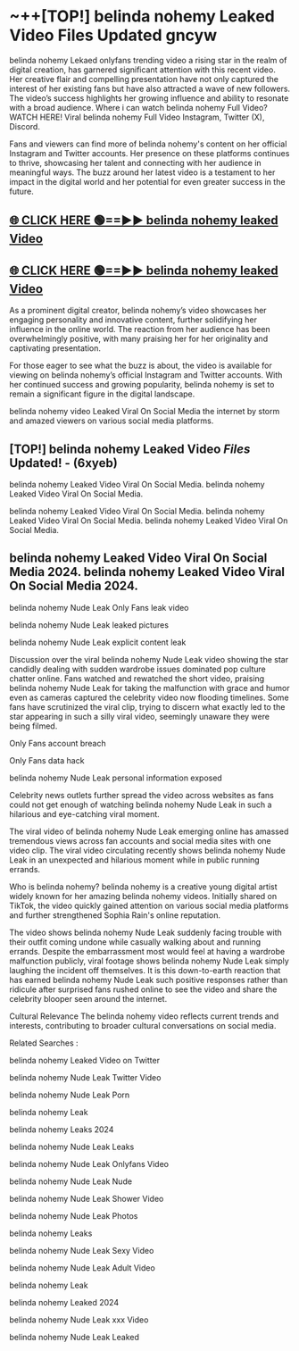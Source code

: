# ~++[TOP!] belinda nohemy Leaked Video Files Updated gncyw

 belinda nohemy Lekaed onlyfans trending video a rising star in the realm of digital creation, has garnered significant attention with this recent video. Her creative flair and compelling presentation have not only captured the interest of her existing fans but have also attracted a wave of new followers. The video’s success highlights her growing influence and ability to resonate with a broad audience.
Where i can watch  belinda nohemy Full Video? WATCH HERE! Viral  belinda nohemy Full Video Instagram, Twitter (X), Discord.


Fans and viewers can find more of  belinda nohemy's content on her official Instagram and Twitter accounts. Her presence on these platforms continues to thrive, showcasing her talent and connecting with her audience in meaningful ways. The buzz around her latest video is a testament to her impact in the digital world and her potential for even greater success in the future.


## [🌐 CLICK HERE 🟢==►►  belinda nohemy leaked Video ](https://onlyclips.site?title=belinda_nohemy&ref=git)

## [🌐 CLICK HERE 🟢==►►  belinda nohemy leaked Video ](https://onlyclips.site?title=belinda_nohemy&ref=git)


As a prominent digital creator,  belinda nohemy’s video showcases her engaging personality and innovative content, further solidifying her influence in the online world. The reaction from her audience has been overwhelmingly positive, with many praising her for her originality and captivating presentation.

For those eager to see what the buzz is about, the video is available for viewing on  belinda nohemy’s official Instagram and Twitter accounts. With her continued success and growing popularity,  belinda nohemy is set to remain a significant figure in the digital landscape.


  belinda nohemy video Leaked Viral On Social Media the internet by storm and amazed viewers on various social media platforms.


## [TOP!]  belinda nohemy Leaked Video *Files* Updated! - (6xyeb) 

 belinda nohemy Leaked Video Viral On Social Media. belinda nohemy Leaked Video Viral On Social Media.

 belinda nohemy Leaked Video Viral On Social Media. belinda nohemy Leaked Video Viral On Social Media. belinda nohemy Leaked Video Viral On Social Media.


##  belinda nohemy Leaked Video Viral On Social Media 2024. belinda nohemy Leaked Video Viral On Social Media 2024.
 belinda nohemy Nude Leak Only Fans leak video

 belinda nohemy Nude Leak leaked pictures

 belinda nohemy Nude Leak explicit content leak

Discussion over the viral  belinda nohemy Nude Leak video showing the star candidly dealing with sudden wardrobe issues dominated pop culture chatter online. Fans watched and rewatched the short video, praising  belinda nohemy Nude Leak for taking the malfunction with grace and humor even as cameras captured the celebrity video now flooding timelines. Some fans have scrutinized the viral clip, trying to discern what exactly led to the star appearing in such a silly viral video, seemingly unaware they were being filmed.


Only Fans account breach

Only Fans data hack

 belinda nohemy Nude Leak personal information exposed

Celebrity news outlets further spread the video across websites as fans could not get enough of watching  belinda nohemy Nude Leak in such a hilarious and eye-catching viral moment.


The viral video of  belinda nohemy Nude Leak emerging online has amassed tremendous views across fan accounts and social media sites with one video clip. The viral video circulating recently shows  belinda nohemy Nude Leak in an unexpected and hilarious moment while in public running errands.


Who is  belinda nohemy?  belinda nohemy is a creative young digital artist widely known for her amazing  belinda nohemy videos. Initially shared on TikTok, the video quickly gained attention on various social media platforms and further strengthened Sophia Rain's online reputation.

The video shows  belinda nohemy Nude Leak suddenly facing trouble with their outfit coming undone while casually walking about and running errands. Despite the embarrassment most would feel at having a wardrobe malfunction publicly, viral footage shows  belinda nohemy Nude Leak simply laughing the incident off themselves. It is this down-to-earth reaction that has earned  belinda nohemy Nude Leak such positive responses rather than ridicule after surprised fans rushed online to see the video and share the celebrity blooper seen around the internet.

Cultural Relevance The  belinda nohemy video reflects current trends and interests, contributing to broader cultural conversations on social media.

Related Searches :

 belinda nohemy Leaked Video on Twitter

 belinda nohemy Nude Leak Twitter Video

 belinda nohemy Nude Leak Porn

 belinda nohemy Leak 

 belinda nohemy Leaks 2024

 belinda nohemy Nude Leak Leaks

 belinda nohemy Nude Leak Onlyfans Video

 belinda nohemy Nude Leak Nude

 belinda nohemy Nude Leak Shower Video

 belinda nohemy Nude Leak Photos

 belinda nohemy Leaks

 belinda nohemy Nude Leak Sexy Video

 belinda nohemy Nude Leak Adult Video

 belinda nohemy Leak

 belinda nohemy Leaked 2024

 belinda nohemy Nude Leak xxx Video

 belinda nohemy Nude Leak Leaked